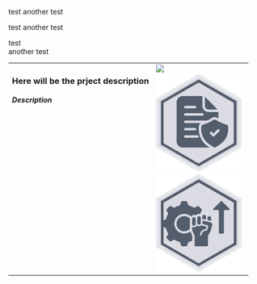 <span>test</span>
<span>another test</span>

<span width="40%" style="width=40%">test</span>
<span width="60%" style="width=60%">another test</span>


<div width="40%" style="width=40%">test</div>
<div width="60%" style="width=60%">another test</div>


<table width="100%">
  <tr>
    <td width="60%" style="vertical-align: top;">
      <div>
        <h3>
        Here will be the prject description
        </h3>
        <h5>Description</h5>
      </div>
    </td>
    <td width="40%">
      <img src="./onboarding/badge.svg"></img><br/>
      <img src="./compliance/badge.svg"></img><br/>
      <img src="./resilience/badge.svg"></img>
    </td>
  </tr>
</table>
</div>

